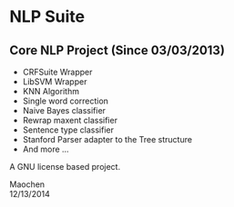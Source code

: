 NLP Suite
===

Core NLP Project (Since 03/03/2013)
---------

<ul>
	<li>CRFSuite Wrapper</li>
	<li>LibSVM Wrapper</li>
	<li>KNN Algorithm</li>
	<li>Single word correction</li>
	<li>Naive Bayes classifier</li>
	<li>Rewrap maxent classifier</li>
	<li>Sentence type classifier</li>
	<li>Stanford Parser adapter to the Tree structure</li>
	<li>And more ...</li>
</ul>

A GNU license based project.<br />

Maochen<br />
12/13/2014
